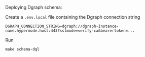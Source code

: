Deploying Dgraph schema:

Create a `.env.local` file containing the Dgraph connection string

```shell .env.local
DGRAPH_CONNECTION_STRING=dgraph://dgraph-instance-name.hypermode.host:443?sslmode=verify-ca&bearertoken=...

```

Run

```
make schema-dql
```
